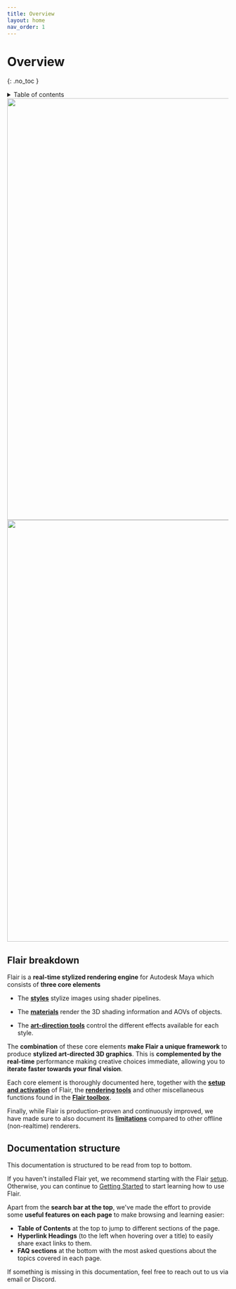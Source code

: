 ```yaml
---
title: Overview
layout: home
nav_order: 1
---
```

# Overview
{: .no_toc }

<details close markdown="block">
  <summary>
    Table of contents
  </summary>
  {: .text-delta }
1. TOC
{:toc}
</details>

<!-- HEAD-->
<link rel="stylesheet" href="https://docs.artineering.io/assets/css/twentytwenty/twentytwenty.css" type="text/css" media="screen"/>

<!-- EMBED -->
<figure class="flair-hero">
    <div id="flair-comparison" class="twentytwenty-container">
        <!-- The before image is first -->
        <img src="https://docs.artineering.io/media/styles/with_flair.jpg" style="width: 100vw"/>
        <!-- The after image is last -->
        <img src="https://docs.artineering.io/media/styles/without_flair.jpg" style="width: 100vw"/>
    </div>
</figure>

<style>
    body { margin: 0 }
    .flair-hero { margin: 0; cursor: none;}
    .twentytwenty-handle { cursor: none; }
</style>

<script
  src="https://code.jquery.com/jquery-3.6.1.min.js"
  integrity="sha256-o88AwQnZB+VDvE9tvIXrMQaPlFFSUTR+nldQm1LuPXQ="
  crossorigin="anonymous">
</script>

<script>
  $(function(){
    $("#flair-comparison").twentytwenty({
    move_slider_on_hover: true,
    no_overlay: true,
    });
  });
</script>

<!-- FOOTER -->
<script src="https://docs.artineering.io/assets/js/twentytwenty/jquery.event.move.js" type="text/javascript"></script>
<script src="https://docs.artineering.io/assets/js/twentytwenty/jquery.twentytwenty.js" type="text/javascript"></script>



## Flair breakdown

Flair is a **real-time stylized rendering engine** for Autodesk Maya which consists of **three core elements**

* The [**styles**](./styles) stylize images using shader pipelines.

* The [**materials**](./materials) render the 3D shading information and AOVs of objects.

* The [**art-direction tools**](./art-direction) control the different effects available for each style.

The **combination** of these core elements **make Flair a unique framework** to produce **stylized art-directed 3D graphics**.
This is **complemented by the real-time** performance making creative choices immediate, allowing you to **iterate faster towards your final vision**.

Each core element is thoroughly documented here, together with the [**setup and activation**](./setup) of Flair, the [**rendering tools**](./rendering) and other miscellaneous functions found in the [**Flair toolbox**](./toolbox).

Finally, while Flair is production-proven and continuously improved, we have made sure to also document its [**limitations**](./limitations) compared to other offline (non-realtime) renderers.

## Documentation structure

This documentation is structured to be read from top to bottom.

If you haven't installed Flair yet, we recommend starting with the Flair [setup](./setup).  
Otherwise, you can continue to [Getting Started](./getting-started) to start learning how to use Flair.

Apart from the **search bar at the top**, we've made the effort to provide some **useful features on each page** to make browsing and learning easier:
* **Table of Contents** at the top to jump to different sections of the page.
* **Hyperlink Headings** (to the left when hovering over a title) to easily share exact links to them. 
* **FAQ sections** at the bottom with the most asked questions about the topics covered in each page.

If something is missing in this documentation, feel free to reach out to us via email or Discord.
